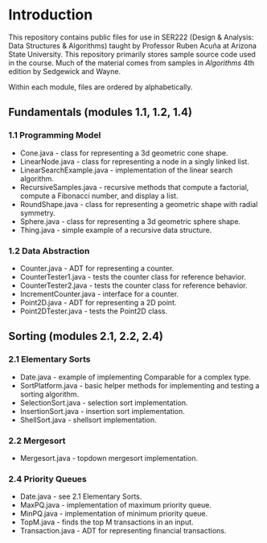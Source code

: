 ﻿# Introduction
This repository contains public files for use in SER222 (Design & Analysis: Data Structures & Algorithms) taught by Professor Ruben Acuña at Arizona State University. This repository primarily stores sample source code used in the course. Much of the material comes from samples in *Algorithms* 4th edition by Sedgewick and Wayne.

Within each module, files are ordered by alphabetically.

## Fundamentals (modules 1.1, 1.2, 1.4)

### 1.1 Programming Model
* Cone.java - class for representing a 3d geometric cone shape.
* LinearNode.java - class for representing a node in a singly linked list.
* LinearSearchExample.java - implementation of the linear search algorithm.
* RecursiveSamples.java - recursive methods that compute a factorial, compute a Fibonacci number, and display a list.
* RoundShape.java - class for representing a geometric shape with radial symmetry.
* Sphere.java - class for representing a 3d geometric sphere shape.
* Thing.java - simple example of a recursive data structure.

### 1.2 Data Abstraction
* Counter.java - ADT for representing a counter.
* CounterTester1.java - tests the counter class for reference behavior.
* CounterTester2.java - tests the counter class for reference behavior.
* IncrementCounter.java - interface for a counter.
* Point2D.java - ADT for representing a 2D point.
* Point2DTester.java - tests the Point2D class.

## Sorting (modules 2.1, 2.2, 2.4)

### 2.1 Elementary Sorts
* Date.java - example of implementing Comparable for a complex type.
* SortPlatform.java - basic helper methods for implementing and testing a sorting algorithm.
* SelectionSort.java - selection sort implementation.
* InsertionSort.java - insertion sort implementation.
* ShellSort.java - shellsort implementation.

### 2.2 Mergesort
* Mergesort.java - topdown mergesort implementation.

### 2.4 Priority Queues
* Date.java - see 2.1 Elementary Sorts.
* MaxPQ.java - implementation of maximum priority queue.
* MinPQ.java - implementation of minimum priority queue.
* TopM.java - finds the top M transactions in an input.
* Transaction.java - ADT for representing financial transactions.